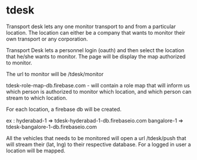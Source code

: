 # tdesk
Transport desk lets any one monitor transport to and from a particular location. The location can either be a company that wants to monitor their own transport or any corporation.

Transport Desk lets a personnel login (oauth) and then select the location that he/she wants to monitor. The page will be display the map authorized to monitor.

The url to monitor will be /tdesk/monitor

tdesk-role-map-db.firebase.com - will contain a role map that will inform us which person is authorized to monitor which location, and which person can stream to which location.

For each location, a firebase db will be created. 

ex : hyderabad-1 => tdesk-hyderabad-1-db.firebaseio.com
     bangalore-1 => tdesk-bangalore-1-db.firebaseio.com
     
All the vehicles that needs to be monitored will open a url /tdesk/push that will stream their (lat, lng) to their respective database. For a logged in user a location will be mapped.




